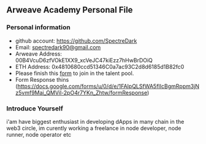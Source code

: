 ## Arweave Academy Personal File

### Personal information

- github account: https://github.com/SpectreDark
- Email: spectredark90@gmail.com
- Arweave Address: 00B4VcuD6zfVOkE1XX9_xcVeJC47kiEzz7hHwBrDOiQ
- ETH Address: 0x4810680ccd51346C0a7ac93C2d8d6185d1B82fc0
- Please finish this [form](https://docs.google.com/forms/d/e/1FAIpQLSfWA5fIIcBgmRppm3jNz5vmf9Mai_QMVil-2pO4r7YKn_Zhtw/viewform?usp=sf_link) to join in the talent pool.
- Form Response thins (https://docs.google.com/forms/u/0/d/e/1FAIpQLSfWA5fIIcBgmRppm3jNz5vmf9Mai_QMVil-2pO4r7YKn_Zhtw/formResponse)

### Introduce Yourself
 i'am have biggest enthusiast in developing dApps in many chain in the web3 circle, im curently working a freelance in node developer, node runner, node operator etc
